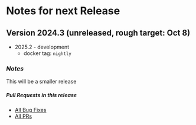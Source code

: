 # Notes for next Release

## Version 2024.3 (unreleased, rough target: Oct 8)
- 2025.2 - development
  - docker tag: `nightly`


### _Notes_
This will be a smaller release

                                        
##### _Pull Requests in this release_
- [All Bug Fixes](https://github.com/caltech-ipac/firefly/pulls?q=is%3apr+milestone%3a2025.2+label%3abug)
- [All PRs](https://github.com/caltech-ipac/firefly/pulls?q=is%3apr++milestone%3a2025.2+)
